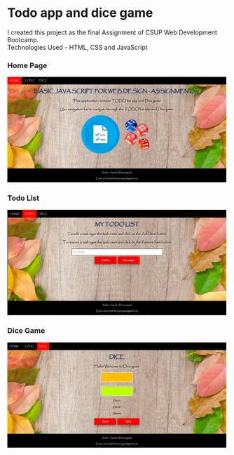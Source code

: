 # Todo app and dice game 

I created this project as the final Assignment of CSUP Web Development Bootcamp.<br>
Technologies Used - HTML, CSS and JavaScript

### Home Page
<img src="/ScreenShots/Screenshot 1.png" width=500px height=240px>

### Todo List
<img src="/ScreenShots/Screenshot 2.png" width=500px height=240px>

### Dice Game
<img src="/ScreenShots/Screenshot 3.png" width=500px height=240px>
